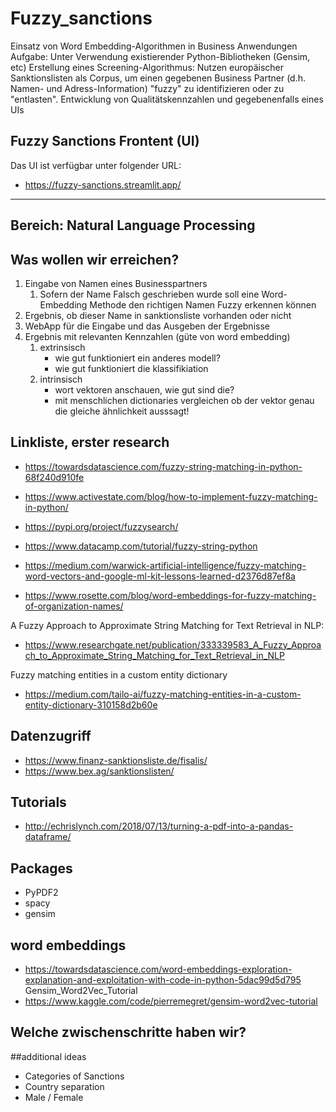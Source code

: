 # Fuzzy_sanctions

Einsatz von Word Embedding-Algorithmen in Business Anwendungen
Aufgabe: Unter Verwendung existierender Python-Bibliotheken (Gensim, etc) Erstellung eines Screening-Algorithmus: Nutzen europäischer Sanktionslisten als Corpus, um einen gegebenen Business Partner (d.h. Namen- und Adress-Information) "fuzzy" zu identifizieren oder zu "entlasten". Entwicklung von Qualitätskennzahlen und gegebenenfalls eines UIs

## Fuzzy Sanctions Frontent (UI)

Das UI ist verfügbar unter folgender URL:

- https://fuzzy-sanctions.streamlit.app/

---

Bereich: Natural Language Processing
---
## Was wollen wir erreichen?
1. Eingabe von Namen eines Businesspartners
   1. Sofern der Name Falsch geschrieben wurde soll eine Word-Embedding Methode den richtigen Namen Fuzzy erkennen können
2. Ergebnis, ob dieser Name in sanktionsliste vorhanden oder nicht
3. WebApp für die Eingabe und das Ausgeben der Ergebnisse
4. Ergebnis mit relevanten Kennzahlen (güte von word embedding)
   1. extrinsisch
      - wie gut funktioniert ein anderes modell?
      - wie gut funktioniert die klassifikiation
   2. intrinsisch
      - wort vektoren anschauen, wie gut sind die? 
      - mit menschlichen dictionaries vergleichen ob der vektor genau die gleiche ähnlichkeit ausssagt!

## Linkliste, erster research
- https://towardsdatascience.com/fuzzy-string-matching-in-python-68f240d910fe
- https://www.activestate.com/blog/how-to-implement-fuzzy-matching-in-python/
- https://pypi.org/project/fuzzysearch/
- https://www.datacamp.com/tutorial/fuzzy-string-python

- https://medium.com/warwick-artificial-intelligence/fuzzy-matching-word-vectors-and-google-ml-kit-lessons-learned-d2376d87ef8a
- https://www.rosette.com/blog/word-embeddings-for-fuzzy-matching-of-organization-names/

A Fuzzy Approach to Approximate String Matching for Text Retrieval in NLP:
- https://www.researchgate.net/publication/333339583_A_Fuzzy_Approach_to_Approximate_String_Matching_for_Text_Retrieval_in_NLP
  
Fuzzy matching entities in a custom entity dictionary
- https://medium.com/tailo-ai/fuzzy-matching-entities-in-a-custom-entity-dictionary-310158d2b60e
## Datenzugriff
- https://www.finanz-sanktionsliste.de/fisalis/
- https://www.bex.ag/sanktionslisten/

## Tutorials
- http://echrislynch.com/2018/07/13/turning-a-pdf-into-a-pandas-dataframe/

## Packages
- PyPDF2
- spacy
- gensim

## word embeddings
- https://towardsdatascience.com/word-embeddings-exploration-explanation-and-exploitation-with-code-in-python-5dac99d5d795
Gensim_Word2Vec_Tutorial
- https://www.kaggle.com/code/pierremegret/gensim-word2vec-tutorial

## Welche zwischenschritte haben wir?

##additional ideas
- Categories of Sanctions
- Country separation
- Male / Female 

